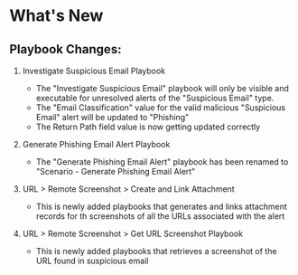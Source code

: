 # What's New

## Playbook Changes:

1. Investigate Suspicious Email Playbook
    - The "Investigate Suspicious Email" playbook will only be visible and executable for unresolved alerts of the "Suspicious Email" type.
    - The "Email Classification" value for the valid malicious "Suspicious Email" alert will be updated to "Phishing"
    - The Return Path field value is now getting updated correctly

2. Generate Phishing Email Alert Playbook
    - The "Generate Phishing Email Alert" playbook has been renamed to "Scenario - Generate Phishing Email Alert"

3. URL > Remote Screenshot > Create and Link Attachment
    - This is newly added playbooks that generates and links attachment records for th screenshots of all the URLs associated with the alert

4. URL > Remote Screenshot > Get URL Screenshot Playbook
    - This is newly added playbooks that retrieves a screenshot of the URL found in suspicious email

